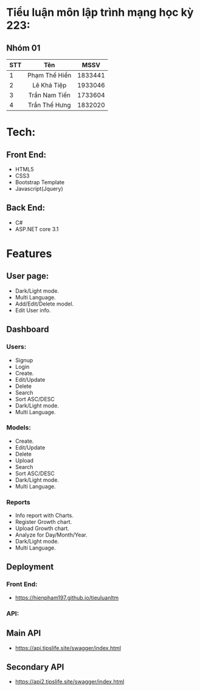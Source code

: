 # Tiểu luận môn lập trình mạng học kỳ 223:
## Nhóm 01
| STT |        Tên         |   MSSV    |
| :-- | :----------------: | :-------: |
|  1  |   Phạm Thế Hiển    | 1833441   |
|  2  |     Lê Khả Tiệp    | 1933046   |
|  3  |   Trần Nam Tiến    | 1733604   |
|  4  |   Trần Thế Hưng    | 1832020   |
# Tech:
## Front End:
- HTML5
- CSS3
- Bootstrap Template
- Javascript(Jquery)
## Back End:
- C#
- ASP.NET core 3.1
# Features
## User page:
- Dark/Light mode.
- Multi Language.
- Add/Edit/Delete model.
- Edit User info.
## Dashboard
### Users:
- Signup
- Login
- Create.
- Edit/Update
- Delete
- Search
- Sort ASC/DESC
- Dark/Light mode.
- Multi Language.
### Models:
- Create.
- Edit/Update
- Delete
- Upload
- Search
- Sort ASC/DESC
- Dark/Light mode.
- Multi Language.
### Reports
- Info report with Charts.
- Register Growth chart.
- Upload Growth chart.
- Analyze for Day/Month/Year.
- Dark/Light mode.
- Multi Language.
## Deployment
### Front End:
- https://hienpham197.github.io/tieuluanltm
### API:
## Main API
- https://api.tipslife.site/swagger/index.html
## Secondary API
- https://api2.tipslife.site/swagger/index.html
